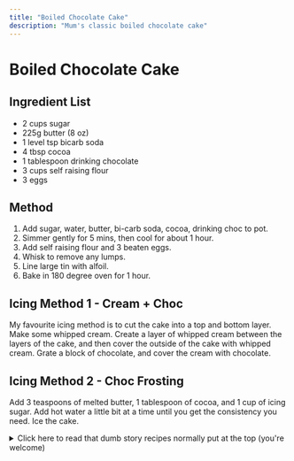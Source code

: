 ```yaml
---
title: "Boiled Chocolate Cake"
description: "Mum's classic boiled chocolate cake"
---
```


# Boiled Chocolate Cake

## Ingredient List

- 2 cups sugar
- 225g butter (8 oz)
- 1 level tsp bicarb soda
- 4 tbsp cocoa
- 1 tablespoon drinking chocolate
- 3 cups self raising flour
- 3 eggs

## Method

1. Add sugar, water, butter, bi-carb soda, cocoa, drinking choc to pot.
2. Simmer gently for 5 mins, then cool for about 1 hour.
3. Add self raising flour and 3 beaten eggs.
4. Whisk to remove any lumps.
5. Line large tin with alfoil.
6. Bake in 180 degree oven for 1 hour.

## Icing Method 1 - Cream + Choc

My favourite icing method is to cut the cake into a top and bottom layer. Make some whipped cream. Create a layer of whipped cream between the layers of the cake, and then cover the outside of the cake with whipped cream. Grate a block of chocolate, and cover the cream with chocolate.

## Icing Method 2 - Choc Frosting

Add 3 teaspoons of melted butter, 1 tablespoon of cocoa, and 1 cup of icing sugar. Add hot water a little bit at a time until you get the consistency you need. Ice the cake.

<details>
<summary>
Click here to read that dumb story recipes normally put at the top (you're welcome)
</summary>

## Optional Story

This is my Mum's classic boiled chocolate cake. It's the most popular cake for all family celebrations throughout my entire childhood. It's delicious, and fairly easy! I remember when I was in grade 11 in highschool, I was applying to be school captain in year 12. I asked Mum if she could make me one of these cakes if I won school captain. I instead got school _vice_-captain and Mum made me a mini-cake with a bunch of cream that I devoured in one sitting.

Here is the old recipe as it existed in the old family cookbook:

![In image of an old recipe which has been typed up on a typewriter and has hand notes scribbled all over it.](/images/recipes/boiled_choc_cake.jpg)

</details>
